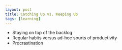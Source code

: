 ```yaml
---
layout: post
title: Catching Up vs. Keeping Up
tags: [learning]
---
```


- Staying on top of the backlog
- Regular habits versus ad-hoc spurts of productivity
- Procrastination